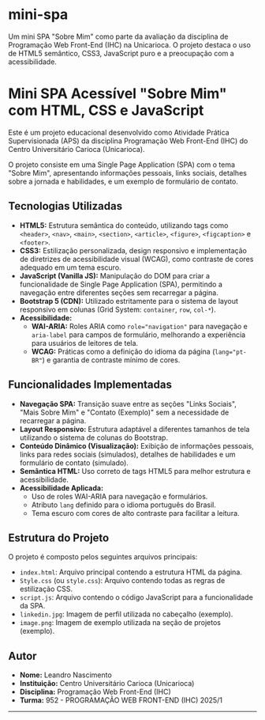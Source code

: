 # mini-spa
Um mini SPA "Sobre Mim" como parte da avaliação da disciplina de Programação Web Front-End (IHC) na Unicarioca. O projeto destaca o uso de HTML5 semântico, CSS3, JavaScript puro e a preocupação com a acessibilidade.

# Mini SPA Acessível "Sobre Mim" com HTML, CSS e JavaScript

Este é um projeto educacional desenvolvido como Atividade Prática Supervisionada (APS) da disciplina Programação Web Front-End (IHC) do Centro Universitário Carioca (Unicarioca).

O projeto consiste em uma Single Page Application (SPA) com o tema "Sobre Mim", apresentando informações pessoais, links sociais, detalhes sobre a jornada e habilidades, e um exemplo de formulário de contato.

## Tecnologias Utilizadas

* **HTML5:** Estrutura semântica do conteúdo, utilizando tags como `<header>`, `<nav>`, `<main>`, `<section>`, `<article>`, `<figure>`, `<figcaption>` e `<footer>`.
* **CSS3:** Estilização personalizada, design responsivo e implementação de diretrizes de acessibilidade visual (WCAG), como contraste de cores adequado em um tema escuro.
* **JavaScript (Vanilla JS):** Manipulação do DOM para criar a funcionalidade de Single Page Application (SPA), permitindo a navegação entre diferentes seções sem recarregar a página.
* **Bootstrap 5 (CDN):** Utilizado estritamente para o sistema de layout responsivo em colunas (Grid System: `container`, `row`, `col-*`).
* **Acessibilidade:**
    * **WAI-ARIA:** Roles ARIA como `role="navigation"` para navegação e `aria-label` para campos de formulário, melhorando a experiência para usuários de leitores de tela.
    * **WCAG:** Práticas como a definição do idioma da página (`lang="pt-BR"`) e garantia de contraste mínimo de cores.

## Funcionalidades Implementadas

* **Navegação SPA:** Transição suave entre as seções "Links Sociais", "Mais Sobre Mim" e "Contato (Exemplo)" sem a necessidade de recarregar a página.
* **Layout Responsivo:** Estrutura adaptável a diferentes tamanhos de tela utilizando o sistema de colunas do Bootstrap.
* **Conteúdo Dinâmico (Visualização):** Exibição de informações pessoais, links para redes sociais (simulados), detalhes de habilidades e um formulário de contato (simulado).
* **Semântica HTML:** Uso correto de tags HTML5 para melhor estrutura e acessibilidade.
* **Acessibilidade Aplicada:**
    * Uso de roles WAI-ARIA para navegação e formulários.
    * Atributo `lang` definido para o idioma português do Brasil.
    * Tema escuro com cores de alto contraste para facilitar a leitura.

## Estrutura do Projeto

O projeto é composto pelos seguintes arquivos principais:
* `index.html`: Arquivo principal contendo a estrutura HTML da página.
* `Style.css` (ou `style.css`): Arquivo contendo todas as regras de estilização CSS.
* `script.js`: Arquivo contendo o código JavaScript para a funcionalidade da SPA.
* `linkedin.jpg`: Imagem de perfil utilizada no cabeçalho (exemplo).
* `image.png`: Imagem de exemplo utilizada na seção de projetos (exemplo).

## Autor

* **Nome:** Leandro Nascimento
* **Instituição:** Centro Universitário Carioca (Unicarioca)
* **Disciplina:** Programação Web Front-End (IHC)
* **Turma:** 952 - PROGRAMAÇÃO WEB FRONT-END (IHC) 2025/1



---
